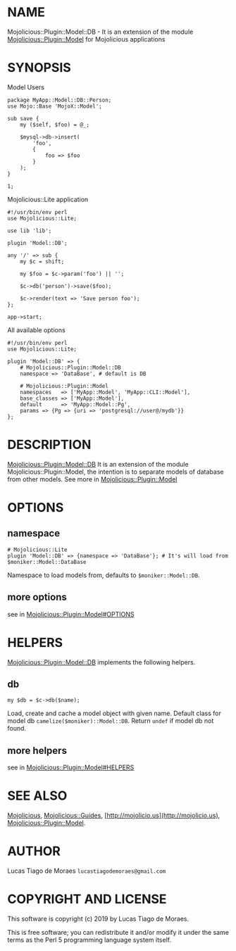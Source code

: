 # NAME
 
Mojolicious::Plugin::Model::DB - It is an extension of the module [Mojolicious::Plugin::Model](https://metacpan.org/pod/Mojolicious::Plugin::Model)
for Mojolicious applications

# SYNOPSIS

Model Users
 
    package MyApp::Model::DB::Person;
    use Mojo::Base 'MojoX::Model';
 
    sub save {
        my ($self, $foo) = @_;
        
        $mysql->db->insert(
            'foo',
            {
                foo => $foo
            }
        );
    }
 
    1;
    
Mojolicious::Lite application
 
    #!/usr/bin/env perl
    use Mojolicious::Lite;
 
    use lib 'lib';
 
    plugin 'Model::DB';
 
    any '/' => sub {
        my $c = shift;
 
        my $foo = $c->param('foo') || '';
        
        $c->db('person')->save($foo);
        
        $c->render(text => 'Save person foo');
    };
 
    app->start;
    
All available options

    #!/usr/bin/env perl
    use Mojolicious::Lite;
    
    plugin 'Model::DB' => {
        # Mojolicious::Plugin::Model::DB
        namespace => 'DataBase', # default is DB
    
        # Mojolicious::Plugin::Model
        namespaces   => ['MyApp::Model', 'MyApp::CLI::Model'],
        base_classes => ['MyApp::Model'],
        default      => 'MyApp::Model::Pg',
        params => {Pg => {uri => 'postgresql://user@/mydb'}}
    };
    
# DESCRIPTION
 
[Mojolicious::Plugin::Model::DB](https://metacpan.org/pod/Mojolicious::Plugin::Model::DB) It is an extension of the module Mojolicious::Plugin::Model,
the intention is to separate models of database from other models. See more in [Mojolicious::Plugin::Model](https://metacpan.org/pod/Mojolicious::Plugin::Model)

# OPTIONS

## namespace
 
    # Mojolicious::Lite
    plugin 'Model::DB' => {namespace => 'DataBase'}; # It's will load from $moniker::Model::DataBase
    
Namespace to load models from, defaults to `$moniker::Model::DB`.

## more options

see in [Mojolicious::Plugin::Model#OPTIONS](https://metacpan.org/pod/Mojolicious::Plugin::Model#OPTIONS)

# HELPERS

[Mojolicious::Plugin::Model::DB](https://metacpan.org/pod/Mojolicious::Plugin::Model::DB) implements the following helpers.

## db

    my $db = $c->db($name);
 
Load, create and cache a model object with given name. Default class for
model db `camelize($moniker)::Model::DB`. Return `undef` if model db not found.

## more helpers

see in [Mojolicious::Plugin::Model#HELPERS](https://metacpan.org/pod/Mojolicious::Plugin::Model#HELPERS)

# SEE ALSO

[Mojolicious](https://metacpan.org/pod/Mojolicious), [Mojolicious::Guides](https://metacpan.org/pod/Mojolicious::Guides),
[http://mojolicio.us](http://mojolicio.us), [Mojolicious::Plugin::Model](https://metacpan.org/pod/Mojolicious::Plugin::Model).

# AUTHOR

Lucas Tiago de Moraes `lucastiagodemoraes@gmail.com`

# COPYRIGHT AND LICENSE

This software is copyright (c) 2019 by Lucas Tiago de Moraes.

This is free software; you can redistribute it and/or modify it under the same terms as the Perl 5 programming language system itself.